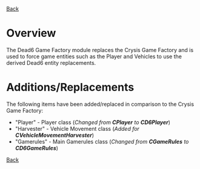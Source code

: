 [Back](TechDoc_Architecture.md)

# Overview #

The Dead6 Game Factory module replaces the Crysis Game Factory and is used to force game entities such as the Player and Vehicles to use the derived Dead6 entity replacements.


# Additions/Replacements #

The following items have been added/replaced in comparison to the Crysis Game Factory:

  * "Player" - Player class (_Changed from **CPlayer** to **CD6Player**_)
  * "Harvester" - Vehicle Movement class (_Added for **CVehicleMovementHarvester**_)
  * "Gamerules" - Main Gamerules class (_Changed from **CGameRules** to **CD6GameRules**_)

[Back](TechDoc_Architecture.md)
